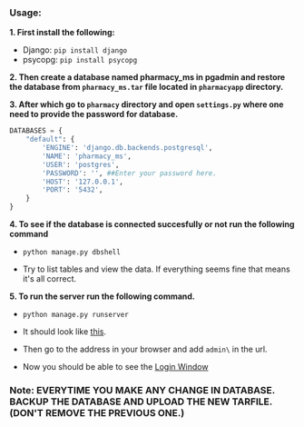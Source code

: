 ### **Usage:**

**1. First install the following:**
- Django: `pip install django`
- psycopg: `pip install psycopg`

**2. Then create a database named pharmacy_ms in pgadmin and restore the database from `pharmacy_ms.tar` file located in `pharmacyapp` directory.**

**3. After which go to `pharmacy` directory and open `settings.py` where one need to provide the password for database.**

```python
DATABASES = {
    "default": {
        'ENGINE': 'django.db.backends.postgresql',
        'NAME': 'pharmacy_ms',
        'USER': 'postgres',
        'PASSWORD': '', ##Enter your password here.
        'HOST': '127.0.0.1',
        'PORT': '5432',
    }
}
```

**4. To see if the database is connected succesfully or not run the following command**
- `python manage.py dbshell` 

- Try to list tables and view the data. If everything seems fine that means it's all correct.

**5. To run the server run the following command.**
- `python manage.py runserver`

- It should look like [this](./Screenshot%20from%202023-05-02%2015-23-41.png).
- Then go to the address in your browser and add `admin\` in the url.
- Now you should be able to see the [Login Window](./login_page2.png)

### Note: EVERYTIME YOU MAKE ANY CHANGE IN DATABASE. BACKUP THE DATABASE AND UPLOAD THE NEW TARFILE.(DON'T REMOVE THE PREVIOUS ONE.)